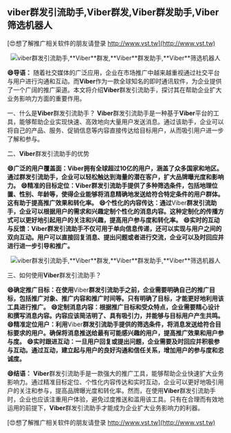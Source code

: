## **viber群发引流助手,**Viber**群发,**Viber**群发助手,**Viber**筛选机器人**

[😍想了解推广相关软件的朋友请登录 http://www.vst.tw](http://www.vst.tw)

 <center><img src="https://vst.tw/MP4/tuiguang/png/0.png" alt="viber群发引流助手,**Viber**群发,**Viber**群发助手,**Viber**筛选机器人"></center>

**😄导语：**
随着社交媒体的广泛应用，企业在市场推广中越来越重视通过社交平台与用户进行沟通和互动。而**Viber**作为一款全球知名的即时通讯软件，为企业提供了一个广阔的推广渠道。本文将介绍**Viber**群发引流助手，探讨其在帮助企业扩大业务影响力方面的重要作用。

一、什么是**Viber**群发引流助手？
**Viber**群发引流助手是一种基于**Viber**平台的工具，能够帮助企业实现快速、高效地向大量用户发送消息。通过该助手，企业可以将自己的产品、服务、促销信息等内容直接传达给目标用户，从而吸引用户进一步了解和参与。

二、**Viber**群发引流助手的优势

**😄广泛的用户覆盖面：**Viber**拥有全球超过10亿的用户，涵盖了众多国家和地区。通过群发引流助手，企业可以轻松触达到海量的潜在客户，扩大品牌曝光度和影响力。**
**😄精准的目标定位：**Viber**群发引流助手提供了多种筛选条件，包括地理位置、性别、年龄等，使得企业能够将消息精确地发送给符合特定条件的用户群体。这有助于提高推广效果和转化率。**
**😄个性化的内容传达：通过**Viber**群发引流助手，企业可以根据用户的需求和兴趣定制个性化的消息内容。这种定制化的传播方式可以更好地引起用户的关注和兴趣，提高用户参与度和转化率。**
**😄实时的互动与反馈：**Viber**群发引流助手不仅可用于单向信息传递，还可以实现与用户之间的双向互动。用户可以直接回复消息、提出问题或者进行交流，企业可以及时回应并进行进一步引导和推广。**

 <center><img src="https://vst.tw/MP4/tuiguang/png/1.png" alt="viber群发引流助手,**Viber**群发,**Viber**群发助手,**Viber**筛选机器人"></center>

三、如何使用**Viber**群发引流助手？

**😄确定推广目标：在使用**Viber**群发引流助手之前，企业需要明确自己的推广目标，包括推广对象、推广内容和推广时间等。只有明确了目标，才能更好地利用该工具进行推广。**
**😄定制消息内容：根据推广目标和受众特点，企业需要精心设计和撰写消息内容。内容应该简洁明了、具有吸引力，并能够与目标用户产生共鸣。**
**😄精准定位用户：利用**Viber**群发引流助手提供的筛选条件，将消息发送给符合目标要求的用户。确保将消息推送给最有可能感兴趣的用户，提高推广效果和用户参与度。**
**😄实时跟进互动：一旦用户回复或提出问题，企业需要及时回应并积极参与互动。通过互动，建立起与用户的良好沟通和信任关系，增加用户的参与度和忠诚度。**

**😄结语：**
**Viber**群发引流助手是一款强大的推广工具，能够帮助企业快速扩大业务影响力。通过精准目标定位、个性化内容传达和实时互动，企业可以更好地吸引用户的关注和参与，提高品牌曝光度和转化率。然而，在使用**Viber**群发引流助手时，企业也应该注重用户体验，避免过度推送和滥用该工具。只有在合理而有效地运用的前提下，**Viber**群发引流助手才能成为企业扩大业务影响力的利器。

[😍想了解推广相关软件的朋友请登录 http://www.vst.tw](http://www.vst.tw)



